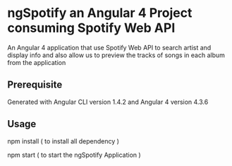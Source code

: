 # ngSpotify an Angular 4 Project consuming Spotify Web API
An Angular 4 application that use Spotify Web API to search artist and display info and also allow us to preview  the tracks of songs in each album from the application

## Prerequisite
Generated with Angular CLI version 1.4.2 and Angular 4 version 4.3.6


## Usage
npm install ( to install all dependency )

npm start ( to start the ngSpotify Application )
